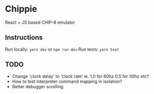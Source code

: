 # Chippie
React + JS based CHIP-8 emulator

## Instructions

Run locally: `yarn dev` or `npm run dev`
Run tests: `yarn test`

## TODO

- Change 'clock delay' to 'clock rate' ie. 1.0 for 60hz 0.5 for 30hz etc?
- How to test interpreter command mapping in isolation?
- Better debugger scrolling